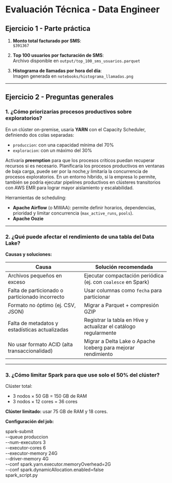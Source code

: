 # Evaluación Técnica - Data Engineer

## Ejercicio 1 - Parte práctica

1. **Monto total facturado por SMS**:  
   `$391367`

2. **Top 100 usuarios por facturación de SMS**:  
   Archivo disponible en `output/top_100_sms_usuarios.parquet`

3. **Histograma de llamadas por hora del día**:  
   Imagen generada en `notebooks/histograma_llamadas.png`

---

## Ejercicio 2 - Preguntas generales

### 1. ¿Cómo priorizarías procesos productivos sobre exploratorios?

En un clúster on-premise, usaría **YARN** con el Capacity Scheduler, definiendo dos colas separadas:

- `produccion`: con una capacidad mínima del 70%
- `exploracion`: con un máximo del 30%

Activaría **preemption** para que los procesos críticos puedan recuperar recursos si es necesario. Planificaría los procesos productivos en ventanas de baja carga, puede ser por la noche,y limitaría la concurrencia de procesos exploratorios. En un entorno híbrido, si la empresa lo permite, también se podría ejecutar pipelines productivos en clústeres transitorios con AWS EMR para lograr mayor aislamiento y escalabilidad.

Herramientas de scheduling:

- **Apache Airflow** (o MWAA): permite definir horarios, dependencias, prioridad y limitar concurrencia (`max_active_runs`, `pools`).
- **Apache Oozie**

---

### 2. ¿Qué puede afectar el rendimiento de una tabla del Data Lake?

**Causas y soluciones:**

| Causa                                           | Solución recomendada                                             |
| ----------------------------------------------- | ---------------------------------------------------------------- |
| Archivos pequeños en exceso                     | Ejecutar compactación periódica (ej. con `coalesce` en Spark)    |
| Falta de particionado o particionado incorrecto | Usar columnas como `fecha` para particionar                      |
| Formato no óptimo (ej. CSV, JSON)               | Migrar a Parquet + compresión GZIP                               |
| Falta de metadatos y estadísticas actualizadas  | Registrar la tabla en Hive y actualizar el catálogo regularmente |
| No usar formato ACID (alta transaccionalidad)   | Migrar a Delta Lake o Apache Iceberg para mejorar rendimiento    |

---

### 3. ¿Cómo limitar Spark para que use solo el 50% del clúster?

Clúster total:

- 3 nodos × 50 GB = 150 GB de RAM
- 3 nodos × 12 cores = 36 cores

**Clúster limitado:** usar 75 GB de RAM y 18 cores.

**Configuración del job:**

spark-submit \
 --queue produccion \
 --num-executors 3 \
 --executor-cores 6 \
 --executor-memory 24G \
 --driver-memory 4G \
 --conf spark.yarn.executor.memoryOverhead=2G \
 --conf spark.dynamicAllocation.enabled=false \
 spark_script.py
